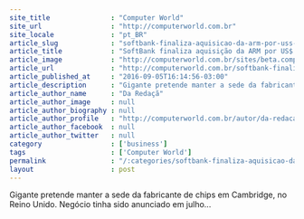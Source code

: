 ```yaml
---
site_title               : "Computer World"
site_url                 : "http://computerworld.com.br"
site_locale              : "pt_BR"
article_slug             : "softbank-finaliza-aquisicao-da-arm-por-uss-31-4-bilhoes"
article_title            : "SoftBank finaliza aquisição da ARM por US$ 31,4 bilhões"
article_image            : "http://computerworld.com.br/sites/beta.computerworld.com.br/files/news_articles/arm_softbank.jpg"
article_url              : "http://computerworld.com.br/softbank-finaliza-aquisicao-da-arm-por-us-314-bilhoes"
article_published_at     : "2016-09-05T16:14:56-03:00"
article_description      : "Gigante pretende manter a sede da fabricante de chips em Cambridge, no Reino Unido. Negócio tinha sido anunciado em julho..."
article_author_name      : "Da Redaçã"
article_author_image     : null
article_author_biography : null
article_author_profile   : "http://computerworld.com.br/autor/da-redacao"
article_author_facebook  : null
article_author_twitter   : null
category                 : ['business']
tags                     : ['Computer World']
permalink                : "/:categories/softbank-finaliza-aquisicao-da-arm-por-uss-31-4-bilhoes/"
layout                   : post
---
```


Gigante pretende manter a sede da fabricante de chips em Cambridge, no Reino Unido. Negócio tinha sido anunciado em julho...
